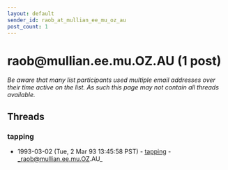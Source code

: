 ```yaml
---
layout: default
sender_id: raob_at_mullian_ee_mu_oz_au
post_count: 1
---
```


# raob<span>@</span>mullian.ee.mu.OZ.AU (1 post)

_Be aware that many list participants used multiple email addresses over their time active on the list. As such this page may not contain all threads available._

## Threads

### tapping
+ 1993-03-02 (Tue, 2 Mar 93 13:45:58 PST) - [tapping](/archive/1993/03/5362e2a5cb480805d3b84b81a85ac09b5cfd5a180dab63dba996f68edbbb2f97) - _raob@mullian.ee.mu.OZ.AU_

